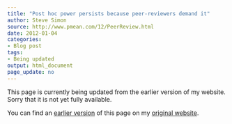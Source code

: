 ```yaml
---
title: "Post hoc power persists because peer-reviewers demand it"
author: Steve Simon
source: http://www.pmean.com/12/PeerReview.html
date: 2012-01-04
categories:
- Blog post
tags:
- Being updated
output: html_document
page_update: no
---
```


This page is currently being updated from the earlier version of my website. Sorry that it is not yet fully available.

<!---More--->

You can find an [earlier version][sim1] of this page on my [original website][sim2].

[sim1]: http://www.pmean.com/12/PeerReview.html
[sim2]: http://www.pmean.com/original_site.html
